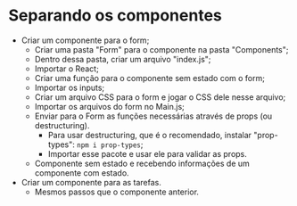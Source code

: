# Separando os componentes

- Criar um componente para o form;
  - Criar uma pasta "Form" para o componente na pasta "Components";
  - Dentro dessa pasta, criar um arquivo "index.js";
  - Importar o React;
  - Criar uma função para o componente sem estado com o form;
  - Importar os inputs;
  - Criar um arquivo CSS para o form e jogar o CSS dele nesse arquivo;
  - Importar os arquivos do form no Main.js;
  - Enviar para o Form as funções necessárias através de props (ou destructuring).
    - Para usar destructuring, que é o recomendado, instalar "prop-types": `npm i prop-types`;
    - Importar esse pacote e usar ele para validar as props.
  - Componente sem estado e recebendo informações de um componente com estado.
- Criar um componente para as tarefas.
  - Mesmos passos que o componente anterior.

